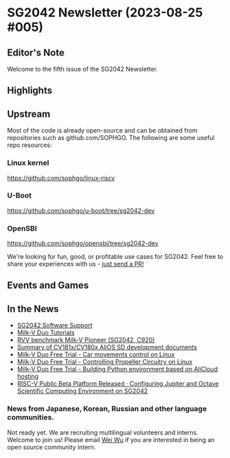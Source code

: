 # SG2042 Newsletter (2023-08-25 #005)

## Editor's Note

Welcome to the fifth issue of the SG2042 Newsletter. 

## Highlights


## Upstream

Most of the code is already open-source and can be obtained from repositories such as github.com/SOPHGO. The following are some useful repo resources:

### Linux kernel

https://github.com/sophgo/linux-riscv

### U-Boot

https://github.com/sophgo/u-boot/tree/sg2042-dev

### OpenSBI

https://github.com/sophgo/opensbi/tree/sg2042-dev

We're looking for fun, good, or profitable use cases for SG2042. Feel free to share your experiences with us - [just send a PR!](https://github.com/sophgocommunity/SG2042-Newsletter/pulls)

## Events and Games


## In the News

+ [SG2042 Software Support](https://forum.sophgo.com/t/topic/97)
+ [Milk-V Duo Tutorials](https://forum.sophgo.com/t/duo-tutorials-by-spotpear/152)
+ [RVV benchmark Milk-V Pioneer (SG2042, C920)](http://blog.rvv.top:8002/rvv-benchmark-milk-v-pioneer-sg2042-c920.html#rvv-benchmark-milk-v-pioneer-sg2042-c920)
+ [Summary of CV181x/CV180x AliOS SD development documents](https://forum.sophgo.com/t/cv181x-cv180x-alios-sdk/186)
+ [Milk-V Duo Free Trial - Car movements control on Linux](https://bbs.elecfans.com/jishu_2371138_1_1.html)
+ [Milk-V Duo Free Trial - Controlling Propeller Circuitry on Linux](https://bbs.elecfans.com/jishu_2371054_1_1.html)
+ [Milk-V Duo Free Trial - Building Python environment based on AliCloud hosting](https://bbs.elecfans.com/jishu_2370813_1_1.html)
+ [RISC-V Public Beta Platform Released · Configuring Jupiter and Octave Scientific Computing Environment on SG2042](https://mp.weixin.qq.com/s/-gpB7do7sHqgsbqpgogxwQ)

### News from Japanese, Korean, Russian and other language communities.

Not ready yet. We are recruiting multilingual volunteers and interns. Welcome to join us! Please email [Wei Wu](mailto:wuwei2016@iscas.ac.cn) if you are interested in being an open source community intern.
